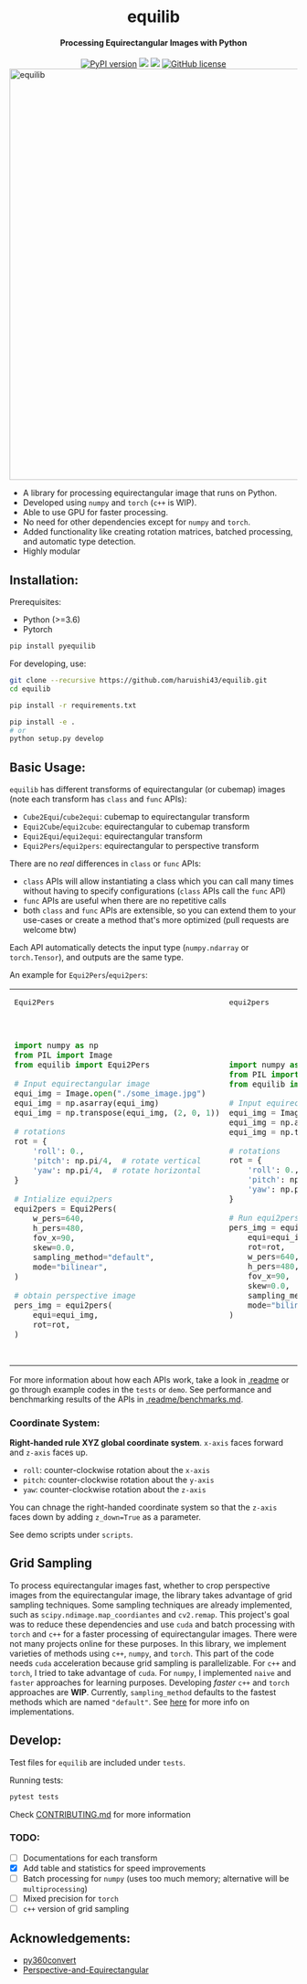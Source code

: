 <h1 align="center">
  equilib
</h1>

<h4 align="center">
  Processing Equirectangular Images with Python
</h4>

<div align="center">
  <a href="https://badge.fury.io/py/pyequilib"><img src="https://badge.fury.io/py/pyequilib.svg" alt="PyPI version"></a>
  <a href="https://pypi.org/project/pyequilib"><img src="https://img.shields.io/pypi/pyversions/pyequilib"></a>
  <a href="https://github.com/haruishi43/equilib/actions"><img src="https://github.com/haruishi43/equilib/workflows/ci/badge.svg"></a>
  <a href="https://github.com/haruishi43/equilib/blob/master/LICENSE"><img alt="GitHub license" src="https://img.shields.io/github/license/haruishi43/equilib"></a>
</div>

<img src=".img/equilib.png" alt="equilib" width="720"/>

- A library for processing equirectangular image that runs on Python.
- Developed using `numpy` and `torch` (`c++` is WIP).
- Able to use GPU for faster processing.
- No need for other dependencies except for `numpy` and `torch`.
- Added functionality like creating rotation matrices, batched processing, and automatic type detection.
- Highly modular

## Installation:

Prerequisites:
- Python (>=3.6)
- Pytorch

```Bash
pip install pyequilib
```

For developing, use:

```Bash
git clone --recursive https://github.com/haruishi43/equilib.git
cd equilib

pip install -r requirements.txt

pip install -e .
# or
python setup.py develop
```

## Basic Usage:

`equilib` has different transforms of equirectangular (or cubemap) images (note each transform has `class` and `func` APIs):
- `Cube2Equi`/`cube2equi`: cubemap to equirectangular transform
- `Equi2Cube`/`equi2cube`: equirectangular to cubemap transform
- `Equi2Equi`/`equi2equi`: equirectangular transform
- `Equi2Pers`/`equi2pers`: equirectangular to perspective transform

There are no _real_ differences in `class` or `func` APIs:
- `class` APIs will allow instantiating a class which you can call many times without having to specify configurations (`class` APIs call the `func` API)
- `func` APIs are useful when there are no repetitive calls
- both `class` and `func` APIs are extensible, so you can extend them to your use-cases or create a method that's more optimized (pull requests are welcome btw)

Each API automatically detects the input type (`numpy.ndarray` or `torch.Tensor`), and outputs are the same type.

An example for `Equi2Pers`/`equi2pers`:

<table>
<tr>
<td><pre>Equi2Pers</pre></td>
<td><pre>equi2pers</pre></td>
</tr>

<tr>
<td>
<pre>

```Python
import numpy as np
from PIL import Image
from equilib import Equi2Pers

# Input equirectangular image
equi_img = Image.open("./some_image.jpg")
equi_img = np.asarray(equi_img)
equi_img = np.transpose(equi_img, (2, 0, 1))

# rotations
rot = {
    'roll': 0.,
    'pitch': np.pi/4,  # rotate vertical
    'yaw': np.pi/4,  # rotate horizontal
}

# Intialize equi2pers
equi2pers = Equi2Pers(
    w_pers=640,
    h_pers=480,
    fov_x=90,
    skew=0.0,
    sampling_method="default",
    mode="bilinear",
)

# obtain perspective image
pers_img = equi2pers(
    equi=equi_img,
    rot=rot,
)
```

</pre>
</td>

<td>
<pre>

```Python
import numpy as np
from PIL import Image
from equilib import equi2pers

# Input equirectangular image
equi_img = Image.open("./some_image.jpg")
equi_img = np.asarray(equi_img)
equi_img = np.transpose(equi_img, (2, 0, 1))

# rotations
rot = {
    'roll': 0.,
    'pitch': np.pi/4,  # rotate vertical
    'yaw': np.pi/4,  # rotate horizontal
}

# Run equi2pers
pers_img = equi2pers(
    equi=equi_img,
    rot=rot,
    w_pers=640,
    h_pers=480,
    fov_x=90,
    skew=0.0,
    sampling_method="default",
    mode="bilinear",
)
```

</pre>
</td>
</table>

For more information about how each APIs work, take a look in [.readme](.readme/) or go through example codes in the `tests` or `demo`.
See performance and benchmarking results of the APIs in [.readme/benchmarks.md](.readme/benchmarks.md).


### Coordinate System:

__Right-handed rule XYZ global coordinate system__. `x-axis` faces forward and `z-axis` faces up.
- `roll`: counter-clockwise rotation about the `x-axis`
- `pitch`: counter-clockwise rotation about the `y-axis`
- `yaw`: counter-clockwise rotation about the `z-axis`

You can chnage the right-handed coordinate system so that the `z-axis` faces down by adding `z_down=True` as a parameter.

See demo scripts under `scripts`.


## Grid Sampling

To process equirectangular images fast, whether to crop perspective images from the equirectangular image, the library takes advantage of grid sampling techniques.
Some sampling techniques are already implemented, such as `scipy.ndimage.map_coordiantes` and `cv2.remap`.
This project's goal was to reduce these dependencies and use `cuda` and batch processing with `torch` and `c++` for a faster processing of equirectangular images.
There were not many projects online for these purposes.
In this library, we implement varieties of methods using `c++`, `numpy`, and `torch`.
This part of the code needs `cuda` acceleration because grid sampling is parallelizable.
For `c++` and `torch`, I tried to take advantage of `cuda`.
For `numpy`, I implemented `naive` and `faster` approaches for learning purposes.
Developing _faster_ `c++` and `torch` approaches are __WIP__.
Currently, `sampling_method` defaults to the fastest methods which are named `"default"`.
See [here](equilib/grid_sample/README.md) for more info on implementations.

## Develop:

Test files for `equilib` are included under `tests`.

Running tests:
```Bash
pytest tests
```

Check [CONTRIBUTING.md](./CONTRIBUTING.md) for more information

### TODO:

- [ ] Documentations for each transform
- [x] Add table and statistics for speed improvements
- [ ] Batch processing for `numpy` (uses too much memory; alternative will be `multiprocessing`)
- [ ] Mixed precision for `torch`
- [ ] `c++` version of grid sampling

## Acknowledgements:

- [py360convert](https://github.com/sunset1995/py360convert)
- [Perspective-and-Equirectangular](https://github.com/timy90022/Perspective-and-Equirectangular)
